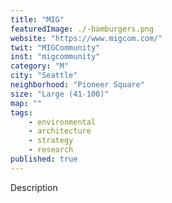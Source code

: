 ```yaml
---
title: "MIG"
featuredImage: ./-hamburgers.png
website: "https://www.migcom.com/"
twit: "MIGCommunity"
inst: "migcommunity"
category: "M"
city: "Seattle"
neighborhood: "Pioneer Square"
size: "Large (41-100)"
map: ""
tags:
    - environmental
    - architecture
    - strategy
    - research
published: true
---
```


Description
